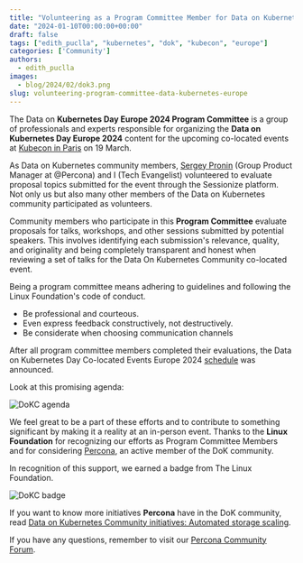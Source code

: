 ```yaml
---
title: "Volunteering as a Program Committee Member for Data on Kubernetes Day Europe 2024"
date: "2024-01-10T00:00:00+00:00"
draft: false
tags: ["edith_puclla", "kubernetes", "dok", "kubecon", "europe"]
categories: ['Community']
authors:
  - edith_puclla
images:
  - blog/2024/02/dok3.png
slug: volunteering-program-committee-data-kubernetes-europe
---
```


The Data on **Kubernetes Day Europe 2024 Program Committee** is a group of professionals and experts responsible for organizing the **Data on Kubernetes Day Europe 2024** content for the upcoming co-located events at [Kubecon in Paris](https://events.linuxfoundation.org/kubecon-cloudnativecon-europe/) on 19 March.

As Data on Kubernetes community members, [Sergey Pronin](https://www.linkedin.com/in/sergeypronin/) (Group Product Manager at @Percona) and I (Tech Evangelist) volunteered to evaluate proposal topics submitted for the event through the Sessionize platform. Not only us but also many other members of the Data on Kubernetes community participated as volunteers.

Community members who participate in this **Program Committee** evaluate proposals for talks, workshops, and other sessions submitted by potential speakers. This involves identifying each submission's relevance, quality, and originality and being completely transparent and honest when reviewing a set of talks for the Data On Kubernetes Community co-located event.

Being a program committee means adhering to guidelines and following the Linux Foundation's code of conduct.

- Be professional and courteous.
- Even express feedback constructively, not destructively.
- Be considerate when choosing communication channels

After all program committee members completed their evaluations, the Data on Kubernetes Day Co-located Events Europe 2024 [schedule](https://colocatedeventseu2024.sched.com/overview/type/Data+on+Kubernetes+Day?iframe=no) was announced.

Look at this promising agenda:

![DoKC agenda](blog/2024/02/dok2.png)

We feel great to be a part of these efforts and to contribute to something significant by making it a reality at an in-person event. Thanks to the **Linux Foundation** for recognizing our efforts as Program Committee Members and for considering [Percona](https://www.percona.com/), an active member of the DoK community.

In recognition of this support, we earned a badge from The Linux Foundation.

![DoKC badge](blog/2024/02/dok3.png)

If you want to know more initiatives **Percona** have in the DoK community, read [Data on Kubernetes Community initiatives: Automated storage scaling](https://percona.community/blog/2024/01/10/data-on-kubernetes-community-initiatives/).

If you have any questions, remember to visit our [Percona Community Forum](https://forums.percona.com/).
